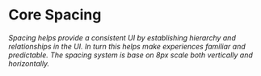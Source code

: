 <script setup>
  import {MSRDocSpacing}  from '../../index'
  import { spacing } from '../src/_spacing.js';
  </script>

# Core Spacing

###### Spacing helps provide a consistent UI by establishing hierarchy and relationships in the UI. In turn this helps make experiences familiar and predictable. The spacing system is base on 8px scale both vertically and horizontally.

<MSRDocSpacing :data="spacing"/>
